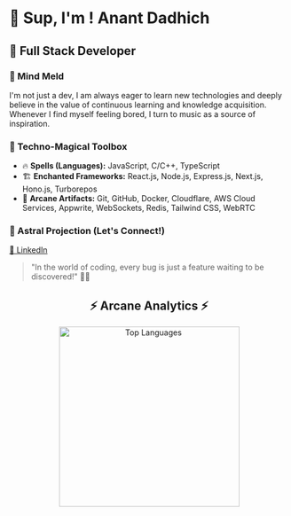 # 🚀 Sup, I'm ! Anant Dadhich 

## 🌟 Full Stack Developer

### 🧠 Mind Meld
I'm not just a dev, I am always eager to learn new technologies and deeply believe in the value of continuous learning and knowledge acquisition. Whenever I find myself feeling bored, I turn to music as a source of inspiration.

### 🔮 Techno-Magical Toolbox
- 🔥 **Spells (Languages):** JavaScript, C/C++, TypeScript
- 🏗️ **Enchanted Frameworks:** React.js, Node.js, Express.js, Next.js, Hono.js, Turborepos
- 🧰 **Arcane Artifacts:** Git, GitHub, Docker, Cloudflare, AWS Cloud Services, Appwrite, WebSockets, Redis, Tailwind CSS, WebRTC

### 🌌 Astral Projection (Let's Connect!)
[🔗 LinkedIn](https://www.linkedin.com/in/anant-dadhich-b4aa02256)

> "In the world of coding, every bug is just a feature waiting to be discovered!" 🐛✨

<div align="center">
  <h2>⚡ Arcane Analytics ⚡</h2>
  
<img width="325" align="center" src="https://github-readme-stats.vercel.app/api/top-langs/?username=Anantdadhich&hide=HTML&langs_count=8&layout=compact&theme=react&border_radius=10&size_weight=0.5&count_weight=0.5&exclude_repo=github-readme-stats" alt="Top Languages" />
</div>


